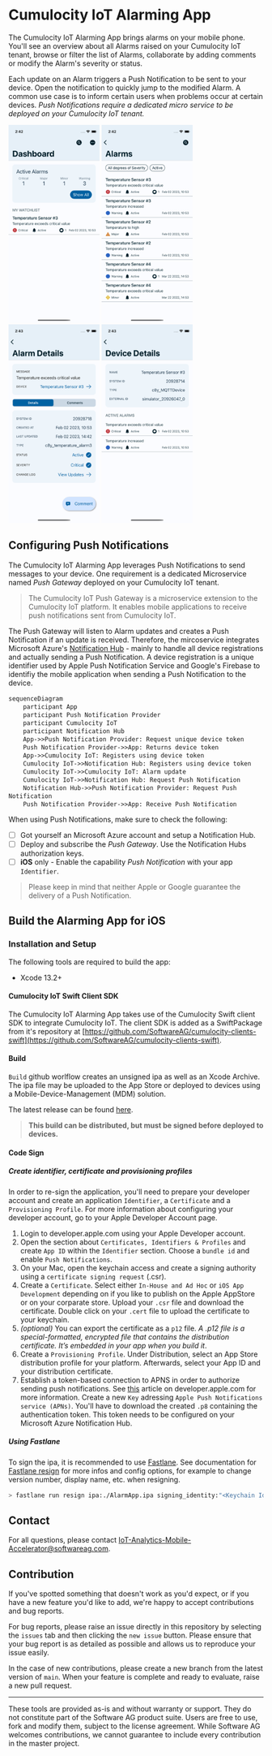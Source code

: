 # Cumulocity IoT Alarming App

The Cumulocity IoT Alarming App brings alarms on your mobile phone. You'll see an overview about all Alarms raised on your Cumulocity IoT tenant, browse or filter the list of Alarms, collaborate by adding comments or modify the Alarm's severity or status.

Each update on an Alarm triggers a Push Notification to be sent to your device. Open the notification to quickly jump to the modified Alarm. A common use case is to inform certain users when problems occur at certain devices. *Push Notifications require a dedicated micro service to be deployed on your Cumulocity IoT tenant.*

<img src="./screenshots/ios_dashboard.png" width="180" /> <img src="./screenshots/ios_alarm_list.png" width="180" /> <img src="./screenshots/ios_alarm_details.png" width="180" /> <img src="./screenshots/ios_device_details.png" width="180" />

## Configuring Push Notifications

The Cumulocity IoT Alarming App leverages Push Notifications to send messages to your device. One requirement is a dedicated Microservice named *Push Gateway* deployed on your Cumulocity IoT tenant. 

> The Cumulocity IoT Push Gateway is a microservice extension to the Cumulocity IoT platform. It enables mobile applications to receive push notifications sent from Cumulocity IoT.

The Push Gateway will listen to Alarm updates and creates a Push Notification if an update is received. Therefore, the mircoservice integrates Microsoft Azure's [Notification Hub](http://https://azure.microsoft.com/en-gb/products/notification-hubs/ "Notification Hub") - mainly to handle all device registrations and actually sending a Push Notification. A device registration is a unique identifier used by Apple Push Notification Service and Google's Firebase to identifiy the mobile application when sending a Push Notification to the device.


```mermaid
sequenceDiagram
    participant App
    participant Push Notification Provider
    participant Cumulocity IoT
    participant Notification Hub
    App->>Push Notification Provider: Request unique device token
    Push Notification Provider->>App: Returns device token
    App->>Cumulocity IoT: Registers using device token
    Cumulocity IoT->>Notification Hub: Registers using device token
    Cumulocity IoT->>Cumulocity IoT: Alarm update
    Cumulocity IoT->>Notification Hub: Request Push Notification
    Notification Hub->>Push Notification Provider: Request Push Notification
    Push Notification Provider->>App: Receive Push Notification
```

When using Push Notifications, make sure to check the following:

- [ ] Got yourself an Microsoft Azure account and setup a Notification Hub.
- [ ] Deploy and subscribe the *Push Gateway*. Use the Notification Hubs authorization keys.
- [ ] **iOS** only - Enable the capability *Push Notification* with your app `Identifier`.

> Please keep in mind that neither Apple or Google guarantee the delivery of a Push Notification.

## Build the Alarming App for iOS

### Installation and Setup

The following tools are required to build the app:

- Xcode 13.2+

#### Cumulocity IoT Swift Client SDK

The Cumulocity IoT Alarming App takes use of the Cumulocity Swift client SDK to integrate Cumulocity IoT. The client SDK is added as a SwiftPackage from it's repository at [https://github.com/SoftwareAG/cumulocity-clients-swift](https://github.com/SoftwareAG/cumulocity-clients-swift).

#### Build

`Build` github worlflow creates an unsigned ipa as well as an Xcode Archive. The ipa file may be uploaded to the App Store or deployed to devices using a Mobile-Device-Management (MDM) solution.

The latest release can be found [here](https://github.com/SoftwareAG/cumulocity-alarmapp/releases/latest).

> **This build can be distributed, but must be signed before deployed to devices.**

#### Code Sign

##### Create identifier, certificate and provisioning profiles

In order to re-sign the application, you'll need to prepare your developer account and create an application `Identifier`, a `Certificate` and a `Provisioning Profile`. For more information about configuring your developer account, go to your Apple Developer Account page.

1) Login to developer.apple.com using your Apple Developer account.
2) Open the section about `Certificates, Identifiers & Profiles` and create `App ID` within the `Identifier` section. Choose a `bundle id` and enable `Push Notifications`.
3) On your Mac, open the keychain access and create a signing authority using a `certificate signing request` (.csr).
4) Create a `Certificate`. Select either `In-House and Ad Hoc` or `iOS App Development` depending on if you like to publish on the Apple AppStore or on your corparate store. Upload your `.csr` file and download the certificate. Double click on your `.cert` file to upload the certificate to your keychain.
5) *(optional)* You can export the certificate as a `p12` file. *A .p12 file is a special-formatted, encrypted file that contains the distribution certificate. It’s embedded in your app when you build it*.
6) Create a `Provisioning Profile`. Under Distribution, select an App Store distribution profile for your platform. Afterwards, select your App ID and your distribution certificate.
7) Establish a token-based connection to APNS in order to authorize sending push notifications. See [this](https://developer.apple.com/documentation/usernotifications/setting_up_a_remote_notification_server/establishing_a_token-based_connection_to_apns) article on developer.apple.com for more information. Create a new `Key` adressing `Apple Push Notifications service (APNs)`. You'll have to download the created `.p8` containing the authentication token. This token needs to be configured on your Microsoft Azure Notification Hub.

##### Using Fastlane

To sign the ipa, it is recommended to use [Fastlane](https://fastlane.tools). See documentation for [Fastlane resign](https://docs.fastlane.tools/actions/resign/) for more infos and config options, for example to change version number, display name, etc. when resigning.

```bash
> fastlane run resign ipa:./AlarmApp.ipa signing_identity:"<Keychain Identity of certificate>" provisioning_profile:<path provisioning profile>
```

## Contact

For all questions, please contact IoT-Analytics-Mobile-Accelerator@softwareag.com.

## Contribution

If you've spotted something that doesn't work as you'd expect, or if you have a new feature you'd like to add, we're happy to accept contributions and bug reports.

For bug reports, please raise an issue directly in this repository by selecting the `issues` tab and then clicking the `new issue` button. Please ensure that your bug report is as detailed as possible and allows us to reproduce your issue easily.

In the case of new contributions, please create a new branch from the latest version of `main`. When your feature is complete and ready to evaluate, raise a new pull request.

---

These tools are provided as-is and without warranty or support. They do not constitute part of the Software AG product suite. Users are free to use, fork and modify them, subject to the license agreement. While Software AG welcomes contributions, we cannot guarantee to include every contribution in the master project.
